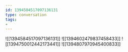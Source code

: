 ```yaml
---
id: 1394584517097136131
type: conversation
tags:
- 
---
```

![[1394584517097136131]]
![[1394602479837458433]]
![[1394750012442173441]]
![[1394807970945400833]]

